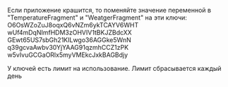 Если приложение крашится, то поменяйте значение переменной в "TemperatureFragment" и "WeatgerFragment" на эти ключи:
O6OsWZoZuJ8oqxQ6vNZm6ykTCAYV6WHT
wUf4mDqNImfHDM3zOHVIV1tBKJZBdcXX
GEwt65US7sbGh21KILwgo36AGGke5WnN
q39gcvaAwbv30YjYAAG91qzmhCCZ1zPK
w5vIvuGCGaORlx5myVMEkcJxkBAGBdjy


У ключей есть лимит на использование. Лимит сбрасывается каждый день

